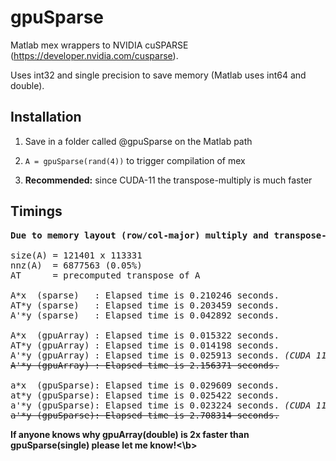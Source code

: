 # gpuSparse

Matlab mex wrappers to NVIDIA cuSPARSE (https://developer.nvidia.com/cusparse).


Uses int32 and single precision to save memory (Matlab uses int64 and double).


## Installation


1. Save in a folder called @gpuSparse on the Matlab path

2. ```A = gpuSparse(rand(4))``` to trigger compilation of mex

3. <b>Recommended:</b> since CUDA-11 the transpose-multiply is much faster


## Timings
<pre>
<b>Due to memory layout (row/col-major) multiply and transpose-multiply differ in performance.</b>

size(A) = 121401 x 113331
nnz(A)  = 6877563 (0.05%)
AT      = precomputed transpose of A

A*x  (sparse)   : Elapsed time is 0.210246 seconds.
AT*y (sparse)   : Elapsed time is 0.203459 seconds.
A'*y (sparse)   : Elapsed time is 0.042892 seconds.

A*x  (gpuArray) : Elapsed time is 0.015322 seconds.
AT*y (gpuArray) : Elapsed time is 0.014198 seconds.
A'*y (gpuArray) : Elapsed time is 0.025913 seconds. <i>(CUDA 11)</i>
<s>A'*y (gpuArray) : Elapsed time is 2.156371 seconds.</s>

a*x  (gpuSparse): Elapsed time is 0.029609 seconds.
at*y (gpuSparse): Elapsed time is 0.025422 seconds.
a'*y (gpuSparse): Elapsed time is 0.023224 seconds. <i>(CUDA 11)</i>
<s>a'*y (gpuSparse): Elapsed time is 2.708314 seconds.</s>
</pre>

<b>If anyone knows why gpuArray(double) is 2x faster than gpuSparse(single) please let me know!<\b>
